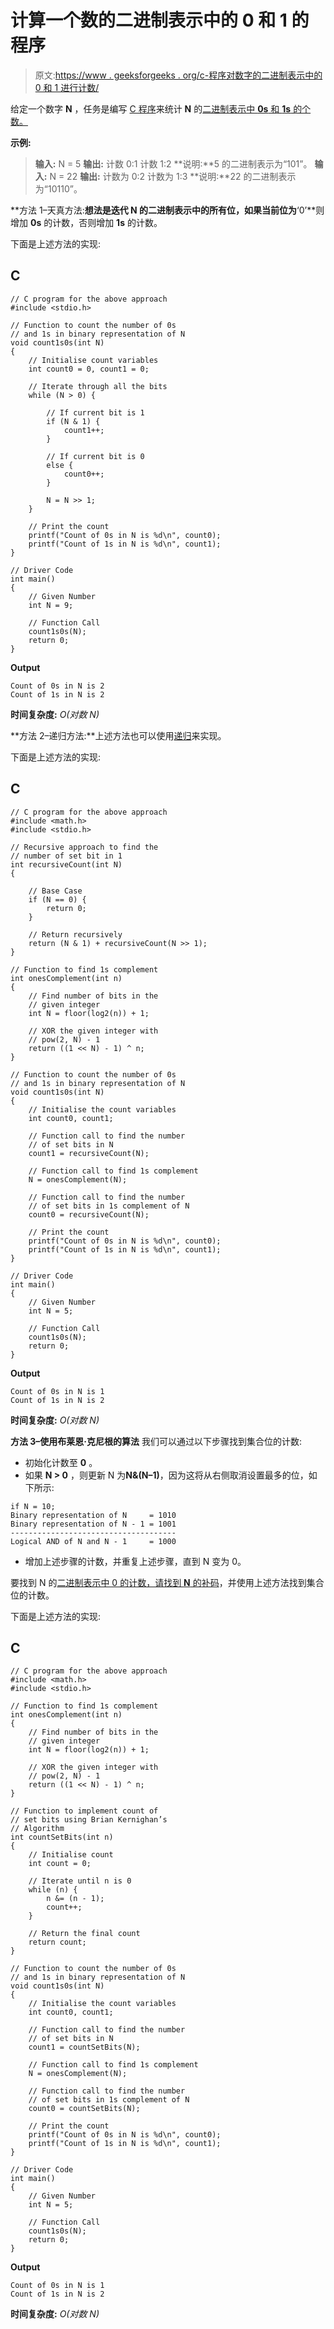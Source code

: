 # 计算一个数的二进制表示中的 0 和 1 的程序

> 原文:[https://www . geeksforgeeks . org/c-程序对数字的二进制表示中的 0 和 1 进行计数/](https://www.geeksforgeeks.org/c-program-to-count-zeros-and-ones-in-binary-representation-of-a-number/)

给定一个数字 **N** ，任务是编写 [C 程序](https://www.geeksforgeeks.org/c-programming-language/)来统计 **N** 的[二进制表示中 **0s** 和 **1s** 的个数。](https://www.geeksforgeeks.org/binary-representation-of-a-given-number/)

**示例:**

> **输入:** N = 5
> **输出:**
> 计数 0:1
> 计数 1:2
> **说明:**5 的二进制表示为“101”。
> **输入:** N = 22
> **输出:**
> 计数为 0:2
> 计数为 1:3
> **说明:**22 的二进制表示为“10110”。

**方法 1–天真方法:**想法是迭代 **N** 的二进制表示中的所有位，如果当前位为**‘0’**则增加 **0s** 的计数，否则增加 **1s** 的计数。

下面是上述方法的实现:

## C

```
// C program for the above approach
#include <stdio.h>

// Function to count the number of 0s
// and 1s in binary representation of N
void count1s0s(int N)
{
    // Initialise count variables
    int count0 = 0, count1 = 0;

    // Iterate through all the bits
    while (N > 0) {

        // If current bit is 1
        if (N & 1) {
            count1++;
        }

        // If current bit is 0
        else {
            count0++;
        }

        N = N >> 1;
    }

    // Print the count
    printf("Count of 0s in N is %d\n", count0);
    printf("Count of 1s in N is %d\n", count1);
}

// Driver Code
int main()
{
    // Given Number
    int N = 9;

    // Function Call
    count1s0s(N);
    return 0;
}
```

**Output**

```
Count of 0s in N is 2
Count of 1s in N is 2
```

**时间复杂度:** *O(对数 N)*

**方法 2–递归方法:**上述方法也可以使用[递归](https://www.geeksforgeeks.org/recursion/)来实现。

下面是上述方法的实现:

## C

```
// C program for the above approach
#include <math.h>
#include <stdio.h>

// Recursive approach to find the
// number of set bit in 1
int recursiveCount(int N)
{

    // Base Case
    if (N == 0) {
        return 0;
    }

    // Return recursively
    return (N & 1) + recursiveCount(N >> 1);
}

// Function to find 1s complement
int onesComplement(int n)
{
    // Find number of bits in the
    // given integer
    int N = floor(log2(n)) + 1;

    // XOR the given integer with
    // pow(2, N) - 1
    return ((1 << N) - 1) ^ n;
}

// Function to count the number of 0s
// and 1s in binary representation of N
void count1s0s(int N)
{
    // Initialise the count variables
    int count0, count1;

    // Function call to find the number
    // of set bits in N
    count1 = recursiveCount(N);

    // Function call to find 1s complement
    N = onesComplement(N);

    // Function call to find the number
    // of set bits in 1s complement of N
    count0 = recursiveCount(N);

    // Print the count
    printf("Count of 0s in N is %d\n", count0);
    printf("Count of 1s in N is %d\n", count1);
}

// Driver Code
int main()
{
    // Given Number
    int N = 5;

    // Function Call
    count1s0s(N);
    return 0;
}
```

**Output**

```
Count of 0s in N is 1
Count of 1s in N is 2
```

**时间复杂度:** *O(对数 N)*

**方法 3–使用布莱恩·克尼根的算法**
我们可以通过以下步骤找到集合位的计数:

*   初始化计数至 **0** 。
*   如果 **N > 0** ，则更新 N 为**N&(N–1)**，因为这将从右侧取消设置最多的位，如下所示:

```
if N = 10;
Binary representation of N     = 1010
Binary representation of N - 1 = 1001
-------------------------------------
Logical AND of N and N - 1     = 1000
```

*   增加上述步骤的计数，并重复上述步骤，直到 N 变为 0。

要找到 N 的[二进制表示中 0 的计数，请找到 **N** 的](https://www.geeksforgeeks.org/binary-representation-of-a-given-number/)[补码](https://www.geeksforgeeks.org/1s-2s-complement-binary-number/)，并使用上述方法找到集合位的计数。

下面是上述方法的实现:

## C

```
// C program for the above approach
#include <math.h>
#include <stdio.h>

// Function to find 1s complement
int onesComplement(int n)
{
    // Find number of bits in the
    // given integer
    int N = floor(log2(n)) + 1;

    // XOR the given integer with
    // pow(2, N) - 1
    return ((1 << N) - 1) ^ n;
}

// Function to implement count of
// set bits using Brian Kernighan’s
// Algorithm
int countSetBits(int n)
{
    // Initialise count
    int count = 0;

    // Iterate until n is 0
    while (n) {
        n &= (n - 1);
        count++;
    }

    // Return the final count
    return count;
}

// Function to count the number of 0s
// and 1s in binary representation of N
void count1s0s(int N)
{
    // Initialise the count variables
    int count0, count1;

    // Function call to find the number
    // of set bits in N
    count1 = countSetBits(N);

    // Function call to find 1s complement
    N = onesComplement(N);

    // Function call to find the number
    // of set bits in 1s complement of N
    count0 = countSetBits(N);

    // Print the count
    printf("Count of 0s in N is %d\n", count0);
    printf("Count of 1s in N is %d\n", count1);
}

// Driver Code
int main()
{
    // Given Number
    int N = 5;

    // Function Call
    count1s0s(N);
    return 0;
}
```

**Output**

```
Count of 0s in N is 1
Count of 1s in N is 2
```

**时间复杂度:** *O(对数 N)*